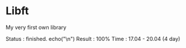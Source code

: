# Libft
My very first own library

Status : finished. echo("\n")
Result : 100%
Time   : 17.04 - 20.04 (4 day)
